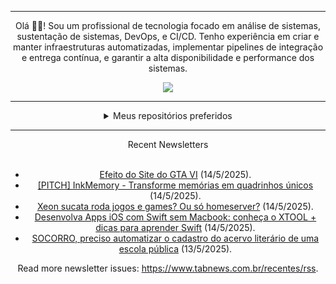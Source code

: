 <div align="center">
<hr>
<p>Olá 👋🏾! Sou um profissional de tecnologia focado em análise de sistemas, sustentação de sistemas, DevOps, e CI/CD. Tenho experiência em criar e manter infraestruturas automatizadas, implementar pipelines de integração e entrega contínua, e garantir a alta disponibilidade e performance dos sistemas.</p>
  <img src="https://media.giphy.com/media/yAGIvCiwPJn5C/giphy.gif">
<hr>
  <details>
  <summary>Meus repositórios preferidos</summary>
  <br />
  Alguns dos meus melhores repositórios:
  <br />
<br />
  <ul><li><a href=https://github.com/commitgeist/aluratube target="_blank" rel="noopener noreferrer">commitgeist/aluratube</a> (<b>0</b> ✨ and <b>0</b> 🍴): Aluratube - Desenvolvido durante a imersão React da Alura no final de 2022</li><li><a href=https://github.com/commitgeist/nlw-ia target="_blank" rel="noopener noreferrer">commitgeist/nlw-ia</a> (<b>0</b> ✨ and <b>0</b> 🍴): Projeto desenvolvido durante a NLW IA - Usando a API da OPENAI</li><li><a href=https://github.com/commitgeist/nlw-journey-ia target="_blank" rel="noopener noreferrer">commitgeist/nlw-journey-ia</a> (<b>0</b> ✨ and <b>0</b> 🍴): NLW IA - Agent de viagens usando python + langchain + GPT</li>
<li>More coming soon :).</li>
</ul>
  </details>
  <hr/>
    <summary>Recent Newsletters</summary>
  <br />
  <ul>
    <li><a href=https://www.tabnews.com.br/eduardomrigo/efeito-do-site-do-gta-vi target="_blank" rel="noopener noreferrer">Efeito do Site do GTA VI</a> (14/5/2025).</li><li><a href=https://www.tabnews.com.br/JeanCarlosDev/pitch-inkmemory-transforme-memorias-em-quadrinhos-unicos target="_blank" rel="noopener noreferrer">[PITCH] InkMemory - Transforme memórias em quadrinhos únicos</a> (14/5/2025).</li><li><a href=https://www.tabnews.com.br/dealmeida/xeon-sucata-roda-jogos-e-games-ou-so-homeserver target="_blank" rel="noopener noreferrer">Xeon sucata roda jogos e games? Ou só homeserver?</a> (14/5/2025).</li><li><a href=https://www.tabnews.com.br/rychi/desenvolva-apps-ios-com-swift-sem-macbook-conheca-o-xtool-dicas-para-aprender-swift target="_blank" rel="noopener noreferrer">Desenvolva Apps iOS com Swift sem Macbook: conheça o XTOOL + dicas para aprender Swift</a> (14/5/2025).</li><li><a href=https://www.tabnews.com.br/profandreltavares/socorro-preciso-automatizar-o-cadastro-do-acervo-literario-de-uma-escola-publica target="_blank" rel="noopener noreferrer">SOCORRO, preciso automatizar o cadastro do acervo literário de uma escola pública</a> (13/5/2025).</li>
  </ul>
<p>Read more newsletter issues: <a href="https://www.tabnews.com.br/recentes/rss">https://www.tabnews.com.br/recentes/rss</a>.</p>
  </details>
